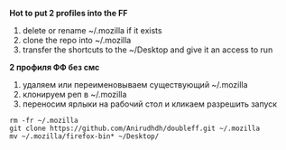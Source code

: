 **Hot to put 2 profiles into the FF**

1. delete or rename ~/.mozilla if it exists
2. clone the repo into ~/.mozilla
3. transfer the shortcuts to the ~/Desktop and give it an access to run


**2 профиля ФФ без смс**

1. удаляем или переименовываем существующий ~/.mozilla
2. клонируем реп в ~/.mozilla
3. переносим ярлыки на рабочий стол и кликаем разрешить запуск

```
rm -fr ~/.mozilla
git clone https://github.com/Anirudhdh/doubleff.git ~/.mozilla
mv ~/.mozilla/firefox-bin* ~/Desktop/
```
